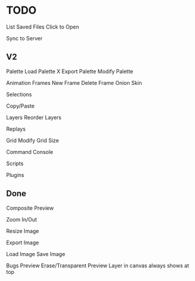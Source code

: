 TODO
====
List Saved Files
  Click to Open

Sync to Server

V2
----

Palette
  Load Palette
  X Export Palette
  Modify Palette

Animation Frames
  New Frame
  Delete Frame
  Onion Skin

Selections

Copy/Paste

Layers
  Reorder Layers

Replays

Grid
  Modify Grid Size

Command Console

Scripts

Plugins

Done
----
Composite Preview

Zoom In/Out

Resize Image

Export Image

Load Image
Save Image

Bugs
  Preview Erase/Transparent
  Preview Layer in canvas always shows at top
